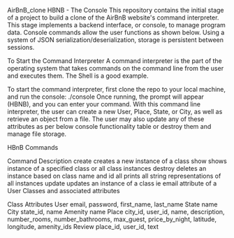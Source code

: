 AirBnB_clone
HBNB - The Console
This repository contains the initial stage of a project to build a clone of the AirBnB website's command interpreter. This stage implements a backend interface, or console, to manage program data. Console commands allow the user functions as shown below. Using a system of JSON serialization/deserialization, storage is persistent between sessions.

To Start the Command Interpreter
A command interpreter is the part of the operating system that takes commands on the command line from the user and executes them. The Shell is a good example.

To start the command interpreter, first clone the repo to your local machine, and run the console: ./console Once running, the prompt will appear (HBNB), and you can enter your command. With this command line interpreter, the user can create a new User, Place, State, or City, as well as retrieve an object from a file. The user may also update any of these attributes as per below console functionality table or destroy them and manage file storage.

HBnB Commands

Command	Description
create	creates a new instance of a class
show	shows instance of a specified class or all class instances
destroy	deletes an instance based on class name and id
all	prints all string representations of all instances
update	updates an instance of a class ie email attribute of a User
Classes and associated attributes

Class	Attributes
User	email, password, first_name, last_name
State	name
City	state_id, name
Amenity	name
Place	city_id, user_id, name, description, number_rooms, number_bathrooms, max_guest, price_by_night, latitude, longitude, amenity_ids
Review	place_id, user_id, text
